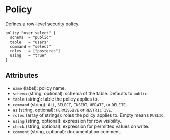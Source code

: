 # Policy

Defines a row-level security policy.

```hcl
policy "user_select" {
  schema  = "public"
  table   = "users"
  command = "select"
  roles   = ["postgres"]
  using   = "true"
}
```

## Attributes
- `name` (label): policy name.
- `schema` (string, optional): schema of the table. Defaults to `public`.
- `table` (string): table the policy applies to.
- `command` (string): `ALL`, `SELECT`, `INSERT`, `UPDATE`, or `DELETE`.
- `as` (string, optional): `PERMISSIVE` or `RESTRICTIVE`.
- `roles` (array of strings): roles the policy applies to. Empty means `PUBLIC`.
- `using` (string, optional): expression for row visibility.
- `check` (string, optional): expression for permitted values on write.
- `comment` (string, optional): documentation comment.
